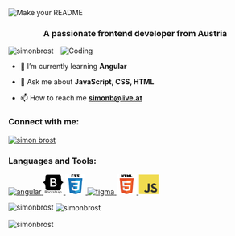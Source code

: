 <img width="1834" alt="Make your README" src="https://github.com/simonbrost/simonbrost/assets/144888640/cb601281-0d2f-41d5-838f-f9ec1a9b3fbd">
<h3 align="center">A passionate frontend developer from Austria</h3>
<img align="right" alt="Coding" width="400" src="https://media4.giphy.com/media/v1.Y2lkPTc5MGI3NjExd3V0a2o3eWRzbGx1bW83MDhtbmZ6aTV1ZGdqNWN5NjJuaG16dXI2MCZlcD12MV9pbnRlcm5hbF9naWZfYnlfaWQmY3Q9Zw/JqmupuTVZYaQX5s094/giphy.gif">

<p align="left"> <img src="https://komarev.com/ghpvc/?username=simonbrost&label=Profile%20views&color=0e75b6&style=flat" alt="simonbrost" /> </p>

- 🌱 I’m currently learning **Angular**

- 💬 Ask me about **JavaScript, CSS, HTML**

- 📫 How to reach me **simonb@live.at**

<h3 align="left">Connect with me:</h3>
<p align="left">
<a href="https://linkedin.com/in/simon brost" target="blank"><img align="center" src="https://raw.githubusercontent.com/rahuldkjain/github-profile-readme-generator/master/src/images/icons/Social/linked-in-alt.svg" alt="simon brost" height="30" width="40" /></a>
</p>

<h3 align="left">Languages and Tools:</h3>
<p align="left"> <a href="https://angular.io" target="_blank" rel="noreferrer"> <img src="https://angular.io/assets/images/logos/angular/angular.svg" alt="angular" width="40" height="40"/> </a> <a href="https://getbootstrap.com" target="_blank" rel="noreferrer"> <img src="https://raw.githubusercontent.com/devicons/devicon/master/icons/bootstrap/bootstrap-plain-wordmark.svg" alt="bootstrap" width="40" height="40"/> </a> <a href="https://www.w3schools.com/css/" target="_blank" rel="noreferrer"> <img src="https://raw.githubusercontent.com/devicons/devicon/master/icons/css3/css3-original-wordmark.svg" alt="css3" width="40" height="40"/> </a> <a href="https://www.figma.com/" target="_blank" rel="noreferrer"> <img src="https://www.vectorlogo.zone/logos/figma/figma-icon.svg" alt="figma" width="40" height="40"/> </a> <a href="https://www.w3.org/html/" target="_blank" rel="noreferrer"> <img src="https://raw.githubusercontent.com/devicons/devicon/master/icons/html5/html5-original-wordmark.svg" alt="html5" width="40" height="40"/> </a> <a href="https://developer.mozilla.org/en-US/docs/Web/JavaScript" target="_blank" rel="noreferrer"> <img src="https://raw.githubusercontent.com/devicons/devicon/master/icons/javascript/javascript-original.svg" alt="javascript" width="40" height="40"/> </a> </p>

<p><img align="left" src="https://github-readme-stats.vercel.app/api/top-langs?username=simonbrost&show_icons=true&locale=en&layout=compact" alt="simonbrost" /></p>

<p>&nbsp;<img align="center" src="https://github-readme-stats.vercel.app/api?username=simonbrost&show_icons=true&locale=en" alt="simonbrost" /></p>

<p><img align="center" src="https://github-readme-streak-stats.herokuapp.com/?user=simonbrost&" alt="simonbrost" /></p>
